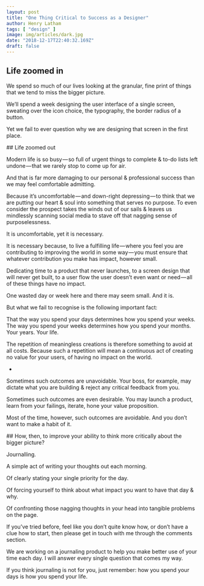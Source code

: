 ```yaml
---
layout: post
title: "One Thing Critical to Success as a Designer"
author: Henry Latham
tags: [ "design" ]
image: img/articles/dark.jpg
date: "2018-12-17T22:40:32.169Z"
draft: false
---
```



## Life zoomed in

We spend so much of our lives looking at the granular, fine print of things that we tend to miss the bigger picture.

We’ll spend a week designing the user interface of a single screen, sweating over the icon choice, the typography, the border radius of a button.

Yet we fail to ever question why we are designing that screen in the first place.



## Life zoomed out

Modern life is so busy — so full of urgent things to complete & to-do lists left undone — that we rarely stop to come up for air.

And that is far more damaging to our personal & professional success than we may feel comfortable admitting.

Because it’s uncomfortable — and down-right depressing — to think that we are putting our heart & soul into something that serves no purpose. To even consider the prospect takes the winds out of our sails & leaves us mindlessly scanning social media to stave off that nagging sense of purposelessness.

It is uncomfortable, yet it is necessary.

It is necessary because, to live a fulfilling life — where you feel you are contributing to improving the world in some way — you must ensure that whatever contribution you make has impact, however small.

Dedicating time to a product that never launches, to a screen design that will never get built, to a user flow the user doesn’t even want or need — all of these things have no impact.

One wasted day or week here and there may seem small. And it is.

But what we fail to recognise is the following important fact:

That the way you spend your days determines how you spend your weeks. The way you spend your weeks determines how you spend your months. Your years. Your life.


The repetition of meaningless creations is therefore something to avoid at all costs. Because such a repetition will mean a continuous act of creating no value for your users, of having no impact on the world.

-

Sometimes such outcomes are unavoidable. Your boss, for example, may dictate what you are building & reject any critical feedback from you.

Sometimes such outcomes are even desirable. You may launch a product, learn from your failings, iterate, hone your value proposition.

Most of the time, however, such outcomes are avoidable. And you don’t want to make a habit of it.


## How, then, to improve your ability to think more critically about the bigger picture?

Journalling.

A simple act of writing your thoughts out each morning.

Of clearly stating your single priority for the day.

Of forcing yourself to think about what impact you want to have that day & why.

Of confronting those nagging thoughts in your head into tangible problems on the page.


If you’ve tried before, feel like you don’t quite know how, or don’t have a clue how to start, then please get in touch with me through the comments section.

We are working on a journaling product to help you make better use of your time each day. I will answer every single question that comes my way.

If you think journaling is not for you, just remember: how you spend your days is how you spend your life.
